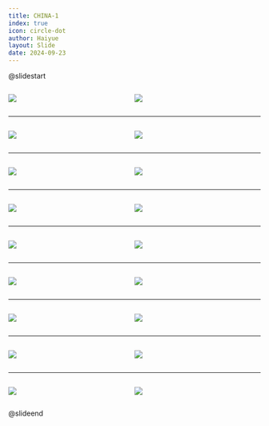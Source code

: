 ```yaml
---
title: CHINA-1
index: true
icon: circle-dot
author: Haiyue
layout: Slide
date: 2024-09-23
---
```

 
@slidestart

<div style="display:flex">
<div style="flex:1">

![](/reading/english/Level-L/CHINA-1/001.webp)
</div>
<div style="flex:1">

![](/reading/english/Level-L/CHINA-1/002.webp)
</div>
</div>

---

<div style="display:flex">
<div style="flex:1">

![](/reading/english/Level-L/CHINA-1/003.webp)
</div>
<div style="flex:1">

![](/reading/english/Level-L/CHINA-1/004.webp)
</div>
</div>

---

<div style="display:flex">
<div style="flex:1">

![](/reading/english/Level-L/CHINA-1/005.webp)
</div>
<div style="flex:1">

![](/reading/english/Level-L/CHINA-1/006.webp)
</div>
</div>

---

<div style="display:flex">
<div style="flex:1">

![](/reading/english/Level-L/CHINA-1/007.webp)
</div>
<div style="flex:1">

![](/reading/english/Level-L/CHINA-1/008.webp)
</div>
</div>

---

<div style="display:flex">
<div style="flex:1">

![](/reading/english/Level-L/CHINA-1/009.webp)
</div>
<div style="flex:1">

![](/reading/english/Level-L/CHINA-1/010.webp)
</div>
</div>

---

<div style="display:flex">
<div style="flex:1">

![](/reading/english/Level-L/CHINA-1/011.webp)
</div>
<div style="flex:1">

![](/reading/english/Level-L/CHINA-1/012.webp)
</div>
</div>

---

<div style="display:flex">
<div style="flex:1">

![](/reading/english/Level-L/CHINA-1/013.webp)
</div>
<div style="flex:1">

![](/reading/english/Level-L/CHINA-1/014.webp)
</div>
</div>

---

<div style="display:flex">
<div style="flex:1">

![](/reading/english/Level-L/CHINA-1/015.webp)
</div>
<div style="flex:1">

![](/reading/english/Level-L/CHINA-1/016.webp)
</div>
</div>

---

<div style="display:flex">
<div style="flex:1">

![](/reading/english/Level-L/CHINA-1/017.webp)
</div>
<div style="flex:1">

![](/reading/english/Level-L/CHINA-1/018.webp)
</div>
</div>

@slideend